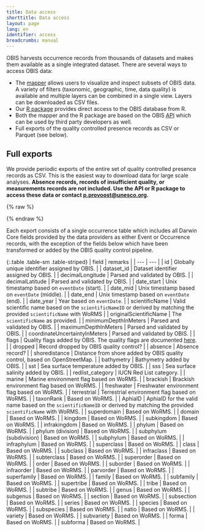 ```yaml
---
title: Data access
shorttitle: Data access
layout: page
lang: en
identifier: access
breadcrumbs: manual
---
```


OBIS harvests occurrence records from thousands of datasets and makes them available as a single integrated dataset. There are several ways to access OBIS data:

- The [mapper](https://mapper.obis.org) allows users to visualize and inspect subsets of OBIS data. A variety of filters (taxonomic, geographic, time, data quality) is available and multiple layers can be combined in a single view. Layers can be downloaded as CSV files.
- Our [R package](/manual/accessr) provides direct access to the OBIS database from R.
- Both the mapper and the R package are based on the OBIS [API](https://api.obis.org) which can be used by third party developers as well.
- Full exports of the quality controlled presence records as CSV or Parquet (see below).

## Full exports

We provide periodic exports of the entire set of quality controlled presence records as CSV. This is the easiest way to download data for large scale analyses. **Absence records, records of insufficient quality, or measurements records are not included. Use the API or R package to access these data or contact <a href="mailto:p.provoost@unesco.org">p.provoost@unesco.org</a>.**

{% raw  %}

<div id="placeholder"></div>

<script src="/assets/handlebars.js"></script>

<script id="export-template" type="text/x-handlebars-template">​
    <table class="table table-sm table-striped mt-3">
        {{#each exp}}
        <tr>
            <td>{{ title }}</td>
            <td>{{ type }}</td>
            <td><a href="#" onclick="dl('{{ s3path }}');">download</a></td>
        </tr>
        {{/each}}
    </table>
</script>

<script>

function dl(s3path) {
    $.get("https://api.obis.org/metrics/logusage?agent=full_export");
    window.open("https://obis-datasets.ams3.digitaloceanspaces.com/" + s3path, "_blank");
};

$.get("https://api.obis.org/export?complete=true", function(res) {
    const source = $("#export-template").html().replace(/[\u200B]/g, "");
    const template = Handlebars.compile(source);

    let csv_files = res.results.filter(x => x.type === "csv").slice(0, 1);
    let parquet_files = res.results.filter(x => x.type === "parquet").slice(0, 1);

    const html = template({
        exp: csv_files.concat(parquet_files)
    });
    $("#placeholder").html(html);
});

</script>

{% endraw %}

Each export consists of a single occurrence table which includes all Darwin Core fields provided by the data providers as either Event or Occurrence records, with the exception of the fields below which have been transformed or added by the OBIS quality control pipeline.

{:.table .table-sm .table-striped}
| field | remarks |
| --- | --- |
| id | Globally unique identifier assigned by OBIS. |
| dataset_id | Dataset identifier assigned by OBIS. |
| decimalLongitude | Parsed and validated by OBIS. |
| decimalLatitude | Parsed and validated by OBIS. |
| date_start | Unix timestamp based on `eventDate` (start). |
| date_mid | Unix timestamp based on `eventDate` (middle). |
| date_end | Unix timestamp based on `eventDate` (end). |
| date_year | Year based on `eventDate`. |
| scientificName | Valid scientific name based on the `scientificNameID` or derived by matching the provided `scientificName` with WoRMS |
| originalScientificName | The `scientificName` as provided. |
| minimumDepthInMeters | Parsed and validated by OBIS. |
| maximumDepthInMeters | Parsed and validated by OBIS. |
| coordinateUncertaintyInMeters | Parsed and validated by OBIS. |
| flags | Quality flags added by OBIS. The quality flags are documented [here](https://github.com/iobis/obis-qc). |
| dropped | Record dropped by OBIS quality control? |
| absence | Absence record? |
| shoredistance | Distance from shore added by OBIS quality control, based on OpenStreetMap. |
| bathymetry | Bathymetry added by OBIS. |
| sst | Sea surface temperature added by OBIS. |
| sss | Sea surface salinity added by OBIS. |
| redlist_category | IUCN Red List category. |
| marine | Marine environment flag based on WoRMS. |
| brackish | Brackish environment flag based on WoRMS. |
| freshwater | Freshwater environment flag based on WoRMS. |
| terrestrial | Terrestrial environment flag based on WoRMS. |
| taxonRank | Based on WoRMS. |
| AphiaID | AphiaID for the valid name based on the `scientificNameID` or derived by matching the provided `scientificName` with WoRMS. |
| superdomain | Based on WoRMS. |
| domain | Based on WoRMS. |
| kingdom | Based on WoRMS. |
| subkingdom | Based on WoRMS. |
| infrakingdom | Based on WoRMS. |
| phylum | Based on WoRMS. |
| phylum (division) | Based on WoRMS. |
| subphylum (subdivision) | Based on WoRMS. |
| subphylum | Based on WoRMS. |
| infraphylum | Based on WoRMS. |
| superclass | Based on WoRMS. |
| class | Based on WoRMS. |
| subclass | Based on WoRMS. |
| infraclass | Based on WoRMS. |
| subterclass | Based on WoRMS. |
| superorder | Based on WoRMS. |
| order | Based on WoRMS. |
| suborder | Based on WoRMS. |
| infraorder | Based on WoRMS. |
| parvorder | Based on WoRMS. |
| superfamily | Based on WoRMS. |
| family | Based on WoRMS. |
| subfamily | Based on WoRMS. |
| supertribe | Based on WoRMS. |
| tribe | Based on WoRMS. |
| subtribe | Based on WoRMS. |
| genus | Based on WoRMS. |
| subgenus | Based on WoRMS. |
| section | Based on WoRMS. |
| subsection | Based on WoRMS. |
| series | Based on WoRMS. |
| species | Based on WoRMS. |
| subspecies | Based on WoRMS. |
| natio | Based on WoRMS. |
| variety | Based on WoRMS. |
| subvariety | Based on WoRMS. |
| forma | Based on WoRMS. |
| subforma | Based on WoRMS. |

 
